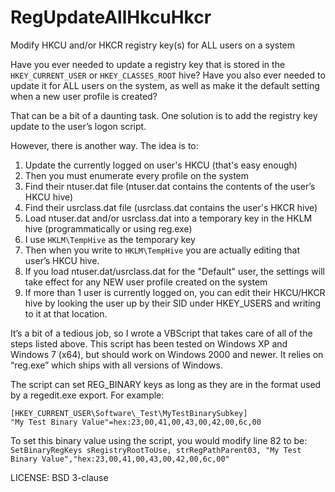 RegUpdateAllHkcuHkcr
=================

Modify HKCU and/or HKCR registry key(s) for ALL users on a system

Have you ever needed to update a registry key that is stored in the `HKEY_CURRENT_USER` or `HKEY_CLASSES_ROOT` hive? Have you also ever needed to update it for ALL users on the system, as well as make it the default setting when a new user profile is created?

That can be a bit of a daunting task. One solution is to add the registry key update to the user’s logon script.

However, there is another way.  The idea is to:

1. Update the currently logged on user's HKCU (that's easy enough)
2. Then you must enumerate every profile on the system
3. Find their ntuser.dat file (ntuser.dat contains the contents of the user’s HKCU hive)
4. Find their usrclass.dat file (usrclass.dat contains the user's HKCR hive)
5. Load ntuser.dat and/or usrclass.dat into a temporary key in the HKLM hive (programmatically or using reg.exe)
6. I use `HKLM\TempHive` as the temporary key
7. Then when you write to `HKLM\TempHive` you are actually editing that user’s HKCU hive.
8. If you load ntuser.dat/usrclass.dat for the "Default" user, the settings will take effect for any NEW user profile created on the system
9. If more than 1 user is currently logged on, you can edit their HKCU/HKCR hive by looking the user up by their SID under HKEY_USERS and writing to it at that location.

It’s a bit of a tedious job, so I wrote a VBScript that takes care of all of the steps listed above. This script has been tested on Windows XP and Windows 7 (x64), but should work on Windows 2000 and newer. It relies on “reg.exe” which ships with all versions of Windows.

The script can  set REG_BINARY keys as long as they are in the format used by a regedit.exe export. For example:
```
[HKEY_CURRENT_USER\Software\_Test\MyTestBinarySubkey]
"My Test Binary Value"=hex:23,00,41,00,43,00,42,00,6c,00
```

To set this binary value using the script, you would modify line 82 to be:
`SetBinaryRegKeys sRegistryRootToUse, strRegPathParent03, "My Test Binary Value","hex:23,00,41,00,43,00,42,00,6c,00"`
   

LICENSE: BSD 3-clause
